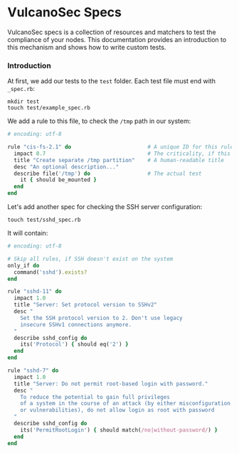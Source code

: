 # VulcanoSec Specs

VulcanoSec specs is a collection of resources and matchers to test the compliance of your nodes. This documentation provides an introduction to this mechanism and shows how to write custom tests.

### Introduction

At first, we add our tests to the `test` folder. Each test file must end with `_spec.rb`:

    mkdir test
    touch test/example_spec.rb

We add a rule to this file, to check the `/tmp` path in our system:

```ruby
# encoding: utf-8

rule "cis-fs-2.1" do                        # A unique ID for this rule
  impact 0.7                                # The criticality, if this rule fails.
  title "Create separate /tmp partition"    # A human-readable title
  desc "An optional description..."
  describe file('/tmp') do                  # The actual test
    it { should be_mounted }
  end
end
```

Let's add another spec for checking the SSH server configuration:

    touch test/sshd_spec.rb

It will contain:

```ruby
# encoding: utf-8

# Skip all rules, if SSH doesn't exist on the system
only_if do
  command('sshd').exists?
end

rule "sshd-11" do
  impact 1.0
  title "Server: Set protocol version to SSHv2"
  desc "
    Set the SSH protocol version to 2. Don't use legacy
    insecure SSHv1 connections anymore.
  "
  describe sshd_config do
    its('Protocol') { should eq('2') }
  end
end

rule "sshd-7" do
  impact 1.0
  title "Server: Do not permit root-based login with password."
  desc "
    To reduce the potential to gain full privileges
    of a system in the course of an attack (by either misconfiguration
    or vulnerabilities), do not allow login as root with password
  "
  describe sshd_config do
    its('PermitRootLogin') { should match(/no|without-password/) }
  end
end
```
